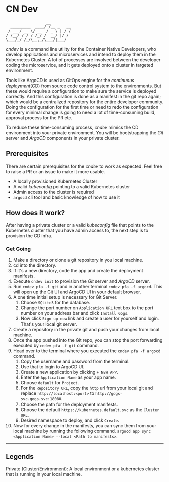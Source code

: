 # CN Dev

```text
                  __         
  _________  ____/ /__ _   __
 / ___/ __ \/ __  / _ \ | / /
/ /__/ / / / /_/ /  __/ |/ / 
\___/_/ /_/\__,_/\___/|___/  
```

*cndev* is a command line utility for the Container Native Developers, who develop applications and microservices and intend to deploy them in the Kubernetes Cluster. A lot of processes are involved between the developer coding the microservice, and it gets deployed onto a cluster in targeted environment.

Tools like ArgoCD is used as GitOps engine for the _continuous deployment_(CD) from source code control system to the environments. But these would require a configuration to make sure the service is deployed correctly. And this configuration is done as a manifest in the git repo again; which would be a centralized repository for the entire developer community. Doing the configuration for the first time or need to redo the configuration for every minimal change is going to need a lot of time-consuming build, approval process for the PR etc.

To reduce these time-consuming process, *cndev* mimics the CD environment into your private environment. You will be bootstrapping the _Git_ server and _ArgoCD_ components in your private cluster.

## Prerequisites
There are certain prerequisites for the _cndev_ to work as expected. Feel free to raise a PR or an issue to make it more usable.
* A locally provisioned Kubernetes Cluster
* A valid *kubeconfig* pointing to a valid Kubernetes cluster
* Admin access to the cluster is required
* `argocd` cli tool and basic knowledge of how to use it

## How does it work?
After having a private cluster or a valid _kubeconfig_ file that points to the Kubernetes cluster that you have admin access to, the next step is to provision the CD infra.

### Get Going
1. Make a directory or clone a git repository in you local machine.
6. cd into  the directory.
7. If it's a new directory, code the app and create the deployment manifests.
8. Execute `cndev init` to provision the _Git_ server and _ArgoCD_ server.
9. Run `cndev pfa -f git` and in another terminal `cndev pfa -f argocd`. This will open up the Git UI and ArgoCD UI in your default browser.
10. A one time initial setup is necessary for Git Server.
    1. Choose `SQLite3` for the database.
    1. Change the port number on `Application URL` text box to the port number on your address bar and click `Install Gogs`.
    1. Now click `Sign up now` link and create a user for yourself and login. That's your local git server.
11. Create a repository in the private git and push your changes from local machine.
12. Once the app pushed into the Git repo, you can stop the port forwarding executed by `cndev pfa -f git` command.
13. Head over to the terminal where you executed the `cndev pfa -f argocd` command.
    1. Copy the username and password from the terminal.
    1. Use that to login to ArgoCD UI.
    1. Create a new application by clicking `+ NEW APP`.
    1. Enter the `Application Name` as your app name.
    1. Choose `default` for `Project`.
    1. For the `Repository URL`, copy the `http` url from your local git and replace `http://localhost:<port>` to `http://gogs-svc.gogs.svc:18080`.
    1. Choose the path for the deployment manifests.
    1. Choose the default `https://kubernetes.default.svc` as the `Cluster URL`.
    1. Desired namespace to deploy, and click `Create`.
14. Now for every change in the manifests, you can sync them from your local machine by running the following command. `argocd app sync <Application Name> --local <Path to manifests>`.

<hr/>

## Legends
Private (Cluster/Environment): A local environment or a kubernetes cluster that is running in your local machine.
